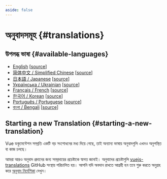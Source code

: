 ```yaml
---
aside: false
---
```


# অনুবাদসমূহ {#translations}

## উপলব্ধ ভাষা {#available-languages}

- [English](https://vuejs.org/) [[source](https://github.com/vuejs/docs)]
- [简体中文 / Simplified Chinese](https://cn.vuejs.org/) [[source](https://github.com/vuejs-translations/docs-zh-cn)]
- [日本語 / Japanese](https://ja.vuejs.org/) [[source](https://github.com/vuejs-translations/docs-ja)]
- [Українська / Ukrainian](https://ua.vuejs.org/) [[source](https://github.com/vuejs-translations/docs-uk)]
- [Français / French](https://fr.vuejs.org) [[source](https://github.com/vuejs-translations/docs-fr)]
- [한국어 / Korean](https://ko.vuejs.org) [[source](https://github.com/vuejs-translations/docs-ko)]
- [Português / Portuguese](https://pt.vuejs.org) [[source](https://github.com/vuejs-translations/docs-pt)]
- [বাংলা / Bengali](https://bn.vuejs.org) [[source](https://github.com/vuejs-translations/docs-bn)]

<!-- ## Work in Progress Languages {#work-in-progress-languages} -->

## Starting a new Translation {#starting-a-new-translation}

Vue ডকুমেন্টেশন সম্প্রতি একটি বড় সংশোধনের মধ্য দিয়ে গেছে, তাই অন্যান্য ভাষায় অনুবাদগুলি এখনও অনুপস্থিত বা কাজ চলছে।

আমরা আরও অনুবাদ প্রদানের জন্য সম্প্রদায়ের প্রচেষ্টাকে স্বাগত জানাই। অনুবাদের প্রচেষ্টাগুলি [vuejs-translations](https://github.com/vuejs-translations/) GitHub সংস্থায় পরিচালিত হয়। আপনি যদি অবদান রাখতে আগ্রহী হন তবে শুরু করতে অনুগ্রহ করে [অনুবাদ নির্দেশিকা](https://github.com/vuejs-translations/guidelines/blob/main/README.md) দেখুন।

